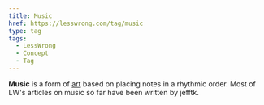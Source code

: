 ```yaml
---
title: Music
href: https://lesswrong.com/tag/music
type: tag
tags:
  - LessWrong
  - Concept
  - Tag
---
```


**Music** is a form of [art](art) based on placing notes in a rhythmic order. Most of LW's articles on music so far have been written by jefftk.